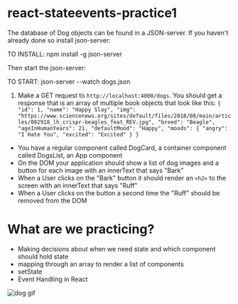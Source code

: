 # react-stateevents-practice1

The database of Dog objects can be found in a JSON-server. If you haven't already done so install json-server:

TO INSTALL: npm install -g json-server

Then start the json-server:

TO START: json-server --watch dogs.json

1. Make a GET request to `http://localhost:4000/dogs`. You should get a response that is an array of multiple book objects that look like this:
   `{ "id": 1, "name": "Happy Slay", "img": "https://www.sciencenews.org/sites/default/files/2018/08/main/articles/082918_lh_crispr-beagles_feat_REV.jpg", "breed": "Beagle", "ageInHumanYears": 21, "defaultMood": "Happy", "moods": { "angry": "I Hate You", "excited": "Excited" } }`

- You have a regular component called DogCard, a container component called DogsList, an App component
- On the DOM your application should show a list of dog images and a button for each image with an innerText that says "Bark"
- When a User clicks on the "Bark" button it should render an `<h2>` to the screen with an innerText that says "Ruff"
- When a User clicks on the button a second time the "Ruff" should be removed from the DOM

# What are we practicing?

- Making decisions about when we need state and which component should hold state
- mapping through an array to render a list of components
- setState
- Event Handling in React

![dog gif](state-pairing-gif.gif)
